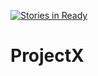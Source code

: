 [![Stories in Ready](https://badge.waffle.io/essank/ProjectX.png?label=ready&title=Ready)](https://waffle.io/essank/ProjectX)
# ProjectX